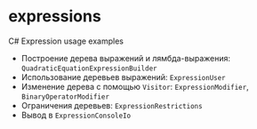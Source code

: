 # expressions
C# Expression usage examples

* Построение дерева выражений и лямбда-выражения: ```QuadraticEquationExpressionBuilder```
* Использование деревьев выражений: ```ExpressionUser```
* Изменение дерева с помощью ```Visitor```: ```ExpressionModifier```, ```BinaryOperatorModifier```
* Ограничения деревьев: ```ExpressionRestrictions```
* Вывод в ```ExpressionConsoleIo```
